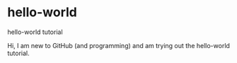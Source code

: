 # hello-world
hello-world tutorial

Hi, 
I am new to GitHub (and programming) and am trying out the hello-world tutorial.

